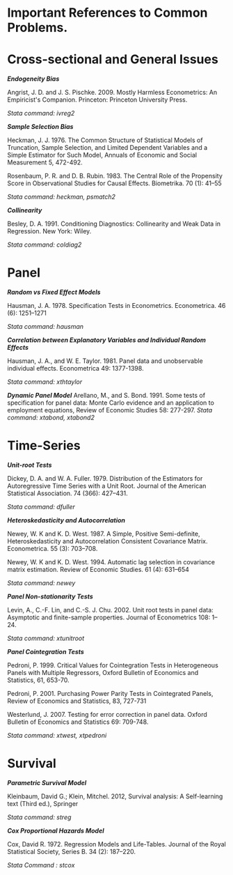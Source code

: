 # Important References to Common Problems. 
	
# Cross-sectional and General Issues

***Endogeneity Bias***

Angrist, J. D. and J. S. Pischke. 2009. Mostly Harmless Econometrics: An Empiricist's Companion.  Princeton: Princeton University Press.

*Stata command: ivreg2*

***Sample Selection Bias***

Heckman, J. J. 1976. The Common Structure of Statistical Models of Truncation, Sample Selection, and Limited Dependent Variables and a Simple Estimator for Such Model, Annuals of Economic and Social Measurement 5, 472-492.

Rosenbaum, P. R. and D. B. Rubin. 1983. The Central Role of the Propensity Score in Observational Studies for Causal Effects. Biometrika. 70 (1): 41–55

*Stata command: heckman, psmatch2*

***Collinearity***

Besley, D. A. 1991. Conditioning Diagnostics: Collinearity and Weak Data in Regression. New York: Wiley.

*Stata command: coldiag2*

# Panel


***Random vs Fixed Effect Models***

Hausman, J. A. 1978. Specification Tests in Econometrics. Econometrica. 46 (6): 1251–1271

*Stata command: hausman*


***Correlation between Explanatory Variables and Individual Random Effects***

Hausman, J. A., and W. E. Taylor. 1981. Panel data and unobservable individual effects. Econometrica 49: 1377-1398.

*Stata command: xthtaylor*

***Dynamic Panel Model***
Arellano, M., and S. Bond. 1991. Some tests of specification for panel data: Monte Carlo evidence and an application to employment equations,  Review of Economic Studies 58: 277-297.
*Stata command: xtabond, xtabond2*

# Time-Series

***Unit-root Tests***

Dickey, D. A. and W. A. Fuller. 1979. Distribution of the Estimators for Autoregressive Time Series with a Unit Root. Journal of the American Statistical Association. 74 (366): 427–431.

*Stata command: dfuller*

***Heteroskedasticity and Autocorrelation***

Newey, W. K and K. D. West. 1987. A Simple, Positive Semi-definite, Heteroskedasticity and Autocorrelation Consistent Covariance Matrix. Econometrica. 55 (3): 703–708. 

Newey, W. K and K. D. West. 1994. Automatic lag selection in covariance matrix estimation. Review of Economic Studies. 61 (4): 631–654

*Stata command: newey*

***Panel Non-stationarity Tests***

Levin, A., C.-F. Lin, and C.-S. J. Chu. 2002. Unit root tests in panel data: Asymptotic and finite-sample properties. Journal of Econometrics 108: 1–24. 

*Stata command: xtunitroot*

***Panel Cointegration Tests***

Pedroni, P. 1999. Critical Values for Cointegration Tests in Heterogeneous Panels with Multiple Regressors, Oxford Bulletin of Economics and Statistics, 61, 653-70.

Pedroni, P. 2001. Purchasing Power Parity Tests in Cointegrated Panels, Review of Economics and Statistics, 83, 727-731

Westerlund, J. 2007. Testing for error correction in panel data.  Oxford Bulletin of Economics and Statistics 69: 709-748.

*Stata command: xtwest, xtpedroni*

# Survival 

***Parametric Survival Model***

Kleinbaum, David G.; Klein, Mitchel. 2012, Survival analysis: A Self-learning text (Third ed.), Springer

*Stata command: streg*

***Cox Proportional Hazards Model***

Cox, David R. 1972. Regression Models and Life-Tables. Journal of the Royal Statistical Society, Series B. 34 (2): 187–220.

*Stata Command : stcox*
